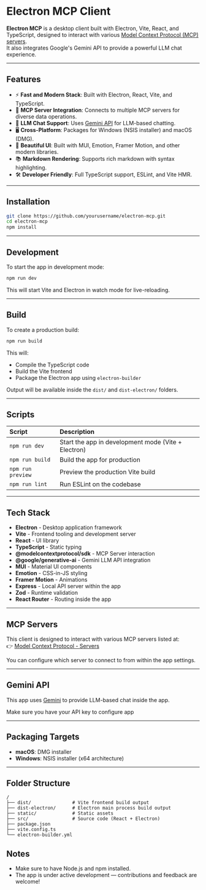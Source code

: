 

# Electron MCP Client

**Electron MCP** is a desktop client built with Electron, Vite, React, and TypeScript, designed to interact with various [Model Context Protocol (MCP) servers](https://github.com/modelcontextprotocol/servers).  
It also integrates Google's Gemini API to provide a powerful LLM chat experience.

---

## Features

- ⚡ **Fast and Modern Stack**: Built with Electron, React, Vite, and TypeScript.
- 🔌 **MCP Server Integration**: Connects to multiple MCP servers for diverse data operations.
- 🤖 **LLM Chat Support**: Uses [Gemini API](https://ai.google.dev/gemini-api/docs) for LLM-based chatting.
- 🖥️ **Cross-Platform**: Packages for Windows (NSIS installer) and macOS (DMG).
- 🎨 **Beautiful UI**: Built with MUI, Emotion, Framer Motion, and other modern libraries.
- 📚 **Markdown Rendering**: Supports rich markdown with syntax highlighting.
- 🛠️ **Developer Friendly**: Full TypeScript support, ESLint, and Vite HMR.

---

## Installation

```bash
git clone https://github.com/yourusername/electron-mcp.git
cd electron-mcp
npm install
```

---

## Development

To start the app in development mode:

```bash
npm run dev
```

This will start Vite and Electron in watch mode for live-reloading.

---

## Build

To create a production build:

```bash
npm run build
```

This will:

- Compile the TypeScript code
- Build the Vite frontend
- Package the Electron app using `electron-builder`

Output will be available inside the `dist/` and `dist-electron/` folders.

---

## Scripts

| Script | Description |
| :----- | :---------- |
| `npm run dev` | Start the app in development mode (Vite + Electron) |
| `npm run build` | Build the app for production |
| `npm run preview` | Preview the production Vite build |
| `npm run lint` | Run ESLint on the codebase |

---

## Tech Stack

- **Electron** - Desktop application framework
- **Vite** - Frontend tooling and development server
- **React** - UI library
- **TypeScript** - Static typing
- **@modelcontextprotocol/sdk** - MCP Server interaction
- **@google/generative-ai** - Gemini LLM API integration
- **MUI** - Material UI components
- **Emotion** - CSS-in-JS styling
- **Framer Motion** - Animations
- **Express** - Local API server within the app
- **Zod** - Runtime validation
- **React Router** - Routing inside the app

---

## MCP Servers

This client is designed to interact with various MCP servers listed at:  
👉 [Model Context Protocol - Servers](https://github.com/modelcontextprotocol/servers)

You can configure which server to connect to from within the app settings.

---

## Gemini API

This app uses [Gemini](https://ai.google.dev/gemini-api/docs) to provide LLM-based chat inside the app.

Make sure you have your API key to configure app

---

## Packaging Targets

- **macOS**: DMG installer
- **Windows**: NSIS installer (x64 architecture)

---

## Folder Structure

```
/
├── dist/               # Vite frontend build output
├── dist-electron/      # Electron main process build output
├── static/             # Static assets
├── src/                # Source code (React + Electron)
├── package.json
├── vite.config.ts
└── electron-builder.yml
```

## Notes

- Make sure to have Node.js and npm installed.
- The app is under active development — contributions and feedback are welcome!

